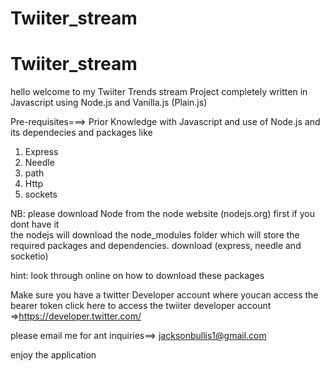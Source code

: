 # Twiiter_stream
# Twiiter_stream

hello welcome to my Twiiter Trends stream Project 
completely written in Javascript using Node.js and Vanilla.js (Plain.js)

Pre-requisites===> Prior Knowledge with Javascript and use of Node.js and its dependecies and packages like 
  1. Express
  2. Needle
  3. path
  4. Http
  5. sockets

NB: 
please download Node from the node website (nodejs.org) first if you dont have it  
the nodejs will download the node_modules folder which will store the required packages and dependencies.
download (express, needle and socketio)

hint: look through online on how to download these packages

Make sure you have a twitter Developer account where youcan access the bearer token
click here to access the twiiter developer account =>https://developer.twitter.com/

please email me for ant inquiries==> jacksonbullis1@gmail.com

enjoy the application
